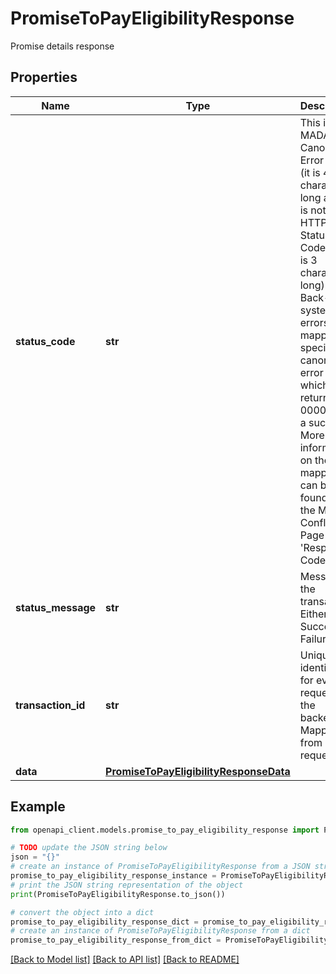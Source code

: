 # PromiseToPayEligibilityResponse

Promise details response

## Properties

Name | Type | Description | Notes
------------ | ------------- | ------------- | -------------
**status_code** | **str** | This is the MADAPI Canonical Error Code (it is 4 characters long and it is not the HTTP Status Code which is 3 characters long). Back-end system errors are mapped to specific canonical error codes which are returned. 0000 is for a success. More information on these mappings can be found on the MADAPI Confluence Page &#39;Response Codes&#39; | [optional] 
**status_message** | **str** | Message of the transaction. Either Success or Failure. | [optional] 
**transaction_id** | **str** | Unique identifier for every request to the backend. Mapped from input request. | [optional] 
**data** | [**PromiseToPayEligibilityResponseData**](PromiseToPayEligibilityResponseData.md) |  | [optional] 

## Example

```python
from openapi_client.models.promise_to_pay_eligibility_response import PromiseToPayEligibilityResponse

# TODO update the JSON string below
json = "{}"
# create an instance of PromiseToPayEligibilityResponse from a JSON string
promise_to_pay_eligibility_response_instance = PromiseToPayEligibilityResponse.from_json(json)
# print the JSON string representation of the object
print(PromiseToPayEligibilityResponse.to_json())

# convert the object into a dict
promise_to_pay_eligibility_response_dict = promise_to_pay_eligibility_response_instance.to_dict()
# create an instance of PromiseToPayEligibilityResponse from a dict
promise_to_pay_eligibility_response_from_dict = PromiseToPayEligibilityResponse.from_dict(promise_to_pay_eligibility_response_dict)
```
[[Back to Model list]](../README.md#documentation-for-models) [[Back to API list]](../README.md#documentation-for-api-endpoints) [[Back to README]](../README.md)


